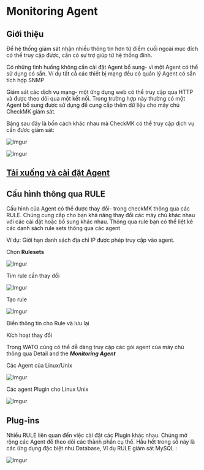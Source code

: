 # Monitoring Agent 

## Giới thiệu

Để hệ thống giám sát nhận nhiều thông tin hơn từ điểm cuối ngoài mục đích có thể truy cập được, cần có sự trợ giúp từ hệ thống đính. 

Có những tình huống không cần cài đặt Agent bổ sung- vì một Agent có thể sử dụng có sẵn. Ví dụ tất cả các thiết bị mạng đều có quản lý Agent có sẵn tích hợp SNMP

Giám sát các dịch vụ mạng- một ứng dụng web có thể truy cập qua HTTP và được theo dõi qua một kết nối. Trong trường hợp này thường có một Agent bổ sung được sử dụng để cung cấp thêm dữ liệu cho máy chủ CheckMK giám sát.

Bảng sau đây là bốn cách khác nhau mà CheckMK có thể truy cập dịch vụ cần đươc giám sát:

![Imgur](https://i.imgur.com/Fm3EH4z.png)

![Imgur](https://i.imgur.com/swKK4Gp.png)


## [Tải xuống và cài đặt Agent](https://github.com/huydv398/Ghichep-CkeckMK/blob/master/Thuchanh/Setup-agent.md)

## Cấu hình thông qua RULE

Cấu hình của Agent có thể được thay đổi- trong checkMK thông qua các RULE. Chúng cung cấp cho bạn khả năng thay đổi các máy chủ khác nhau với các cài đặt hoặc bổ sung khác nhau. Thông qua rule bạn có thể liệt kê các danh sách rule sets thông qua các agent

Ví dụ: Giới hạn danh sách địa chỉ IP được phép truy cập vào agent.

Chọn **Rulesets**

![Imgur](https://i.imgur.com/kzr65rI.png)

Tìm rule cần thay đổi

![Imgur](https://i.imgur.com/ABDGHRm.png)

Tạo rule

![Imgur](https://i.imgur.com/vIqwUJg.png)

Điền thông tin cho Rule và lưu lại

Kích hoạt thay đổi

Trong WATO cũng có thể dễ dàng truy cập các gói agent của máy chủ thông qua Detail and the ***Monitoring Agent*** 

Các Agent của Linux/Unix

![Imgur](https://i.imgur.com/l7AEqgm.png)

Các agent Plugin cho Linux Unix

![Imgur](https://i.imgur.com/GafJiCm.png)

## Plug-ins

Nhiều RULE liên quan đến việc cài đặt các Plugin khác nhau. Chúng mở rộng các Agent để theo dõi các thành phần cụ thể. Hầu hết trong số này là các ứng dụng đặc biệt như Database, Ví dụ RULE giám sát MySQL :

![Imgur](https://i.imgur.com/iZPj4Q6.png)


